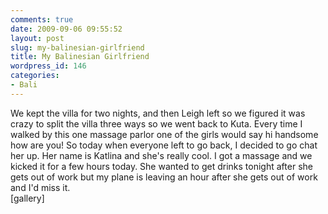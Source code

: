 ```yaml
---
comments: true
date: 2009-09-06 09:55:52
layout: post
slug: my-balinesian-girlfriend
title: My Balinesian Girlfriend
wordpress_id: 146
categories:
- Bali
---
```


We kept the villa for two nights, and then Leigh left so we figured it was crazy to split the villa three ways so we went back to Kuta.  Every time I walked by this one massage parlor one of the girls would say hi handsome how are you!  So today when everyone left to go back, I decided to go chat her up.  Her name is Katlina and she's really cool.  I got a massage and we kicked it for a few hours today.  She wanted to get drinks tonight after she gets out of work but my plane is leaving an hour after she gets out of work and I'd miss it.  
[gallery]
